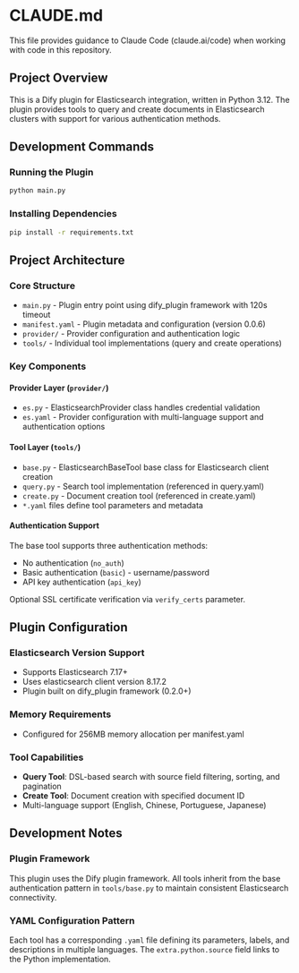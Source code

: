 # CLAUDE.md

This file provides guidance to Claude Code (claude.ai/code) when working with code in this repository.

## Project Overview

This is a Dify plugin for Elasticsearch integration, written in Python 3.12. The plugin provides tools to query and create documents in Elasticsearch clusters with support for various authentication methods.

## Development Commands

### Running the Plugin
```bash
python main.py
```

### Installing Dependencies
```bash
pip install -r requirements.txt
```

## Project Architecture

### Core Structure
- `main.py` - Plugin entry point using dify_plugin framework with 120s timeout
- `manifest.yaml` - Plugin metadata and configuration (version 0.0.6)
- `provider/` - Provider configuration and authentication logic
- `tools/` - Individual tool implementations (query and create operations)

### Key Components

#### Provider Layer (`provider/`)
- `es.py` - ElasticsearchProvider class handles credential validation
- `es.yaml` - Provider configuration with multi-language support and authentication options

#### Tool Layer (`tools/`)
- `base.py` - ElasticsearchBaseTool base class for Elasticsearch client creation
- `query.py` - Search tool implementation (referenced in query.yaml)  
- `create.py` - Document creation tool (referenced in create.yaml)
- `*.yaml` files define tool parameters and metadata

#### Authentication Support
The base tool supports three authentication methods:
- No authentication (`no_auth`)
- Basic authentication (`basic`) - username/password
- API key authentication (`api_key`)

Optional SSL certificate verification via `verify_certs` parameter.

## Plugin Configuration

### Elasticsearch Version Support
- Supports Elasticsearch 7.17+ 
- Uses elasticsearch client version 8.17.2
- Plugin built on dify_plugin framework (0.2.0+)

### Memory Requirements
- Configured for 256MB memory allocation per manifest.yaml

### Tool Capabilities
- **Query Tool**: DSL-based search with source field filtering, sorting, and pagination
- **Create Tool**: Document creation with specified document ID
- Multi-language support (English, Chinese, Portuguese, Japanese)

## Development Notes

### Plugin Framework
This plugin uses the Dify plugin framework. All tools inherit from the base authentication pattern in `tools/base.py` to maintain consistent Elasticsearch connectivity.

### YAML Configuration Pattern
Each tool has a corresponding `.yaml` file defining its parameters, labels, and descriptions in multiple languages. The `extra.python.source` field links to the Python implementation.